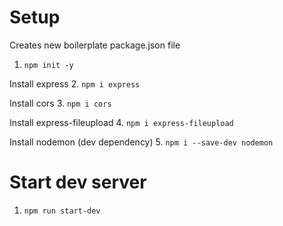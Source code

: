 # Setup

Creates new boilerplate package.json file
1. `npm init -y`

Install express
2. `npm i express`

Install cors
3. `npm i cors`

Install express-fileupload
4. `npm i express-fileupload`

Install nodemon (dev dependency)
5. `npm i --save-dev nodemon`

# Start dev server

1. `npm run start-dev`